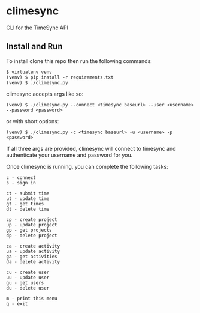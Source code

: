# climesync
CLI for the TimeSync API

Install and Run
---------------

To install clone this repo then run the following commands:

```
$ virtualenv venv
(venv) $ pip install -r requirements.txt
(venv) $ ./climesync.py
```

climesync accepts args like so:

```
(venv) $ ./climesync.py --connect <timesync baseurl> --user <username> --password <password>
```

or with short options:

```
(venv) $ ./climesync.py -c <timesync baseurl> -u <username> -p <password>
```

If all three args are provided, climesync will connect to timesync and
authenticate your username and password for you.
    

Once climesync is running, you can complete the following tasks:

```
c - connect
s - sign in

ct - submit time
ut - update time
gt - get times
dt - delete time

cp - create project
up - update project
gp - get projects
dp - delete project

ca - create activity
ua - update activity
ga - get activities
da - delete activity

cu - create user
uu - update user
gu - get users
du - delete user

m - print this menu
q - exit
```

